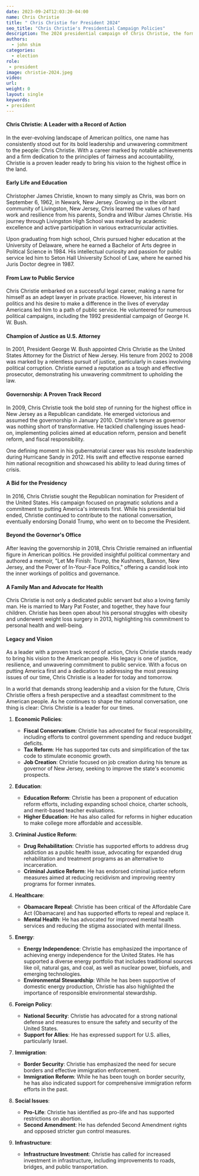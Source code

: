 ```yaml
---
date: 2023-09-24T12:03:20-04:00
name: Chris Christie
title: " Chris Christie for President 2024"
seo_title: "Chris Christie's Presidential Campaign Policies"
description: The 2024 presidential campaign of Chris Christie, the former governor of New Jersey
authors:
  - john shim
categories:
  - election
role:
 - president
image: christie-2024.jpeg
video:
url: 
weight: 0
layout: single
keywords:
- president
---
```



#### Chris Christie: A Leader with a Record of Action 

In the ever-evolving landscape of American politics, one name has consistently stood out for its bold leadership and unwavering commitment to the people: Chris Christie. With a career marked by notable achievements and a firm dedication to the principles of fairness and accountability, Christie is a proven leader ready to bring his vision to the highest office in the land.

#### Early Life and Education

Christopher James Christie, known to many simply as Chris, was born on September 6, 1962, in Newark, New Jersey. Growing up in the vibrant community of Livingston, New Jersey, Chris learned the values of hard work and resilience from his parents, Sondra and Wilbur James Christie. His journey through Livingston High School was marked by academic excellence and active participation in various extracurricular activities.

Upon graduating from high school, Chris pursued higher education at the University of Delaware, where he earned a Bachelor of Arts degree in Political Science in 1984. His intellectual curiosity and passion for public service led him to Seton Hall University School of Law, where he earned his Juris Doctor degree in 1987.

#### From Law to Public Service

Chris Christie embarked on a successful legal career, making a name for himself as an adept lawyer in private practice. However, his interest in politics and his desire to make a difference in the lives of everyday Americans led him to a path of public service. He volunteered for numerous political campaigns, including the 1992 presidential campaign of George H. W. Bush.

#### Champion of Justice as U.S. Attorney

In 2001, President George W. Bush appointed Chris Christie as the United States Attorney for the District of New Jersey. His tenure from 2002 to 2008 was marked by a relentless pursuit of justice, particularly in cases involving political corruption. Christie earned a reputation as a tough and effective prosecutor, demonstrating his unwavering commitment to upholding the law.

#### Governorship: A Proven Track Record

In 2009, Chris Christie took the bold step of running for the highest office in New Jersey as a Republican candidate. He emerged victorious and assumed the governorship in January 2010. Christie's tenure as governor was nothing short of transformative. He tackled challenging issues head-on, implementing policies aimed at education reform, pension and benefit reform, and fiscal responsibility. 

One defining moment in his gubernatorial career was his resolute leadership during Hurricane Sandy in 2012. His swift and effective response earned him national recognition and showcased his ability to lead during times of crisis.

#### A Bid for the Presidency

In 2016, Chris Christie sought the Republican nomination for President of the United States. His campaign focused on pragmatic solutions and a commitment to putting America's interests first. While his presidential bid ended, Christie continued to contribute to the national conversation, eventually endorsing Donald Trump, who went on to become the President.

#### Beyond the Governor's Office

After leaving the governorship in 2018, Chris Christie remained an influential figure in American politics. He provided insightful political commentary and authored a memoir, "Let Me Finish: Trump, the Kushners, Bannon, New Jersey, and the Power of In-Your-Face Politics," offering a candid look into the inner workings of politics and governance.

#### A Family Man and Advocate for Health

Chris Christie is not only a dedicated public servant but also a loving family man. He is married to Mary Pat Foster, and together, they have four children. Christie has been open about his personal struggles with obesity and underwent weight loss surgery in 2013, highlighting his commitment to personal health and well-being.

#### Legacy and Vision

As a leader with a proven track record of action, Chris Christie stands ready to bring his vision to the American people. His legacy is one of justice, resilience, and unwavering commitment to public service. With a focus on putting America first and a dedication to addressing the most pressing issues of our time, Chris Christie is a leader for today and tomorrow.

In a world that demands strong leadership and a vision for the future, Chris Christie offers a fresh perspective and a steadfast commitment to the American people. As he continues to shape the national conversation, one thing is clear: Chris Christie is a leader for our times.

1. **Economic Policies**:
   - **Fiscal Conservatism**: Christie has advocated for fiscal responsibility, including efforts to control government spending and reduce budget deficits.
   - **Tax Reform**: He has supported tax cuts and simplification of the tax code to stimulate economic growth.
   - **Job Creation**: Christie focused on job creation during his tenure as governor of New Jersey, seeking to improve the state's economic prospects.

2. **Education**:
   - **Education Reform**: Christie has been a proponent of education reform efforts, including expanding school choice, charter schools, and merit-based teacher evaluations.
   - **Higher Education**: He has also called for reforms in higher education to make college more affordable and accessible.

3. **Criminal Justice Reform**:
   - **Drug Rehabilitation**: Christie has supported efforts to address drug addiction as a public health issue, advocating for expanded drug rehabilitation and treatment programs as an alternative to incarceration.
   - **Criminal Justice Reform**: He has endorsed criminal justice reform measures aimed at reducing recidivism and improving reentry programs for former inmates.

4. **Healthcare**:
   - **Obamacare Repeal**: Christie has been critical of the Affordable Care Act (Obamacare) and has supported efforts to repeal and replace it.
   - **Mental Health**: He has advocated for improved mental health services and reducing the stigma associated with mental illness.

5. **Energy**:
   - **Energy Independence**: Christie has emphasized the importance of achieving energy independence for the United States. He has supported a diverse energy portfolio that includes traditional sources like oil, natural gas, and coal, as well as nuclear power, biofuels, and emerging technologies.
   - **Environmental Stewardship**: While he has been supportive of domestic energy production, Christie has also highlighted the importance of responsible environmental stewardship.

6. **Foreign Policy**:
   - **National Security**: Christie has advocated for a strong national defense and measures to ensure the safety and security of the United States.
   - **Support for Allies**: He has expressed support for U.S. allies, particularly Israel.

7. **Immigration**:
   - **Border Security**: Christie has emphasized the need for secure borders and effective immigration enforcement.
   - **Immigration Reform**: While he has been tough on border security, he has also indicated support for comprehensive immigration reform efforts in the past.

8. **Social Issues**:
   - **Pro-Life**: Christie has identified as pro-life and has supported restrictions on abortion.
   - **Second Amendment**: He has defended Second Amendment rights and opposed stricter gun control measures.

9. **Infrastructure**:
   - **Infrastructure Investment**: Christie has called for increased investment in infrastructure, including improvements to roads, bridges, and public transportation.

